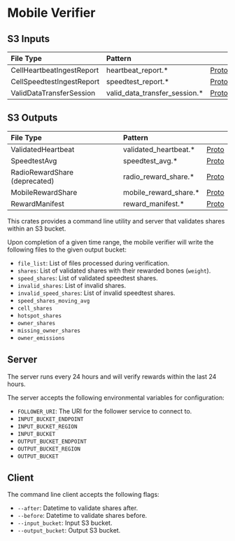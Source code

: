 # Mobile Verifier 

## S3 Inputs

| File Type | Pattern | |
| :--- | :-- | :-- |
| CellHeartbeatIngestReport | heartbeat_report.\* | [Proto](https://github.com/helium/proto/blob/149997d2a74e08679e56c2c892d7e46f2d0d1c46/src/service/poc_mobile.proto#L50) |
| CellSpeedtestIngestReport | speedtest_report.\* | [Proto](https://github.com/helium/proto/blob/149997d2a74e08679e56c2c892d7e46f2d0d1c46/src/service/poc_mobile.proto#L25) |
| ValidDataTransferSession | valid_data_transfer_session.\* | [Proto](https://github.com/helium/proto/blob/40388d260fd3603f453a965dbc13f79470b5adcb/src/service/packet_verifier.proto#L24) |

## S3 Outputs

| File Type | Pattern | |
| :--- | :-- | :-- |
| ValidatedHeartbeat | validated_heartbeat.\* | [Proto](https://github.com/helium/proto/blob/b13b21f12819e30ebcf249bad462bdd196d1fe76/src/service/poc_mobile.proto#L80) |
| SpeedtestAvg | speedtest_avg.\* | [Proto](https://github.com/helium/proto/blob/149997d2a74e08679e56c2c892d7e46f2d0d1c46/src/service/poc_mobile.proto#L97) | 
| RadioRewardShare (deprecated) | radio_reward_share.\* | [Proto](https://github.com/helium/proto/blob/149997d2a74e08679e56c2c892d7e46f2d0d1c46/src/service/poc_mobile.proto#L118) |
| MobileRewardShare | mobile_reward_share.\* | [Proto](https://github.com/helium/proto/blob/40388d260fd3603f453a965dbc13f79470b5adcb/src/service/poc_mobile.proto#L145) |
| RewardManifest | reward_manifest.\* | [Proto](https://github.com/helium/proto/blob/149997d2a74e08679e56c2c892d7e46f2d0d1c46/src/reward_manifest.proto#L5) |

This crates provides a command line utility and server that validates shares within an S3 bucket. 

Upon completion of a given time range, the mobile verifier will write the following files to the 
given output bucket: 

- `file_list`: List of files processed during verification.
- `shares`: List of validated shares with their rewarded bones (`weight`).
- `speed_shares`: List of validated speedtest shares. 
- `invalid_shares`: List of invalid shares. 
- `invalid_speed_shares`: List of invalid speedtest shares. 
- `speed_shares_moving_avg`
- `cell_shares`
- `hotspot_shares`
- `owner_shares`
- `missing_owner_shares`
- `owner_emissions` 

## Server 

The server runs every 24 hours and will verify rewards within the last 24 hours. 

The server accepts the following environmental variables for configuration: 

- `FOLLOWER_URI`: The URI for the follower service to connect to. 
- `INPUT_BUCKET_ENDPOINT`
- `INPUT_BUCKET_REGION`
- `INPUT_BUCKET` 
- `OUTPUT_BUCKET_ENDPOINT`
- `OUTPUT_BUCKET_REGION`
- `OUTPUT_BUCKET`

## Client 

The command line client accepts the following flags: 

- `--after`: Datetime to validate shares after.
- `--before`: Datetime to validate shares before.
- `--input_bucket`: Input S3 bucket.
- `--output_bucket`: Output S3 bucket.
